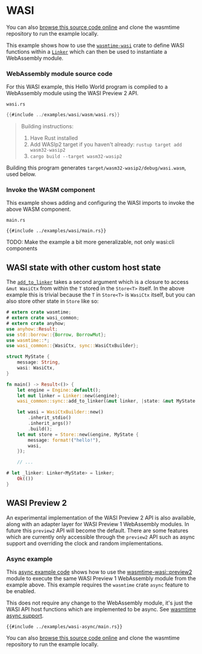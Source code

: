# WASI

You can also [browse this source code online][code] and clone the wasmtime
repository to run the example locally.

[code]: https://github.com/bytecodealliance/wasmtime/blob/main/examples/wasi/main.rs

This example shows how to use the [`wasmtime-wasi`] crate to define WASI
functions within a [`Linker`] which can then be used to instantiate a
WebAssembly module.

[`wasmtime-wasi`]: https://crates.io/crates/wasmtime-wasi
[`Linker`]: https://docs.rs/wasmtime/*/wasmtime/struct.Linker.html

### WebAssembly module source code

For this WASI example, this Hello World program is compiled to a WebAssembly module using the WASI Preview 2 API.

`wasi.rs`
```rust
{{#include ../examples/wasi/wasm/wasi.rs}}
```

> Building instructions:
> 1. Have Rust installed
> 2. Add WASIp2 target if you haven't already: `rustup target add wasm32-wasip2`
> 3. `cargo build --target wasm32-wasip2`

Building this program generates `target/wasm32-wasip2/debug/wasi.wasm`, used below.

### Invoke the WASM component

This example shows adding and configuring the WASI imports to invoke the above WASM component.

`main.rs`
```rust,ignore
{{#include ../examples/wasi/main.rs}}
```

TODO: Make the example a bit more generalizable, not only wasi:cli components

## WASI state with other custom host state

The [`add_to_linker`] takes a second argument which is a closure to access `&mut
WasiCtx` from within the `T` stored in the `Store<T>` itself. In the above
example this is trivial because the `T` in `Store<T>` is `WasiCtx` itself, but
you can also store other state in `Store` like so:

[`add_to_linker`]: https://docs.rs/wasi-common/*/wasi_common/sync/fn.add_to_linker.html
[`Store`]: https://docs.rs/wasmtime/*/wasmtime/struct.Store.html
[`BorrowMut<WasiCtx>`]: https://doc.rust-lang.org/stable/std/borrow/trait.BorrowMut.html
[`WasiCtx`]: https://docs.rs/wasi-common/*/wasi_common/struct.WasiCtx.html

```rust
# extern crate wasmtime;
# extern crate wasi_common;
# extern crate anyhow;
use anyhow::Result;
use std::borrow::{Borrow, BorrowMut};
use wasmtime::*;
use wasi_common::{WasiCtx, sync::WasiCtxBuilder};

struct MyState {
    message: String,
    wasi: WasiCtx,
}

fn main() -> Result<()> {
    let engine = Engine::default();
    let mut linker = Linker::new(&engine);
    wasi_common::sync::add_to_linker(&mut linker, |state: &mut MyState| &mut state.wasi)?;

    let wasi = WasiCtxBuilder::new()
        .inherit_stdio()
        .inherit_args()?
        .build();
    let mut store = Store::new(&engine, MyState {
        message: format!("hello!"),
        wasi,
    });

    // ...

# let _linker: Linker<MyState> = linker;
    Ok(())
}
```

## WASI Preview 2

An experimental implementation of the WASI Preview 2 API is also available, along with an adapter layer for  WASI Preview 1 WebAssembly modules. In future this `preview2` API will become the default. There are some features which are currently only accessible through the `preview2` API such as async support and overriding the clock and random implementations.

### Async example

This [async example code][code2] shows how to use the [wasmtime-wasi::preview2][`preview2`] module to
execute the same WASI Preview 1 WebAssembly module from the example above. This example requires the `wasmtime` crate `async` feature to be enabled.

This does not require any change to the WebAssembly module, it's just the WASI API host functions which are implemented to be async. See [wasmtime async support](https://docs.wasmtime.dev/api/wasmtime/struct.Config.html#method.async_support).

[code2]: https://github.com/bytecodealliance/wasmtime/blob/main/examples/wasi-async/main.rs
[`preview2`]: https://docs.rs/wasmtime-wasi/*/wasmtime_wasi/preview2/index.html

```rust,ignore
{{#include ../examples/wasi-async/main.rs}}
```

You can also [browse this source code online][code2] and clone the wasmtime
repository to run the example locally.
